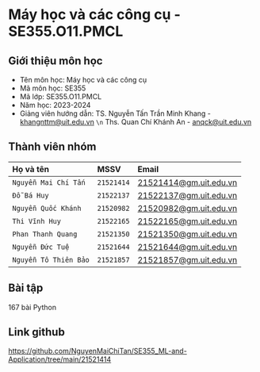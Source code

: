 #                            Máy học và các công cụ - SE355.O11.PMCL



## Giới thiệu môn học


- Tên môn học: Máy học và các công cụ
- Mã môn học: SE355
- Mã lớp: SE355.O11.PMCL
- Năm học: 2023-2024
- Giảng viên hướng dẫn: TS. Nguyễn Tấn Trần Minh Khang - khangnttm@uit.edu.vn
`\n`                          Ths. Quan Chí Khánh An - anqck@uit.edu.vn 

## Thành viên nhóm 




| Họ và tên | MSSV     | Email                |
| :--------           | :------- | :------------------------- |
| `Nguyễn Mai Chí Tấn` | `21521414` | 21521414@gm.uit.edu.vn | `Nhóm trưởng` |
| `Đỗ Bá Huy` | `21522137` |  21522137@gm.uit.edu.vn |
| `Nguyễn Quốc Khánh` | `21520982` |21520982@gm.uit.edu.vn |
| `Thi Vĩnh Huy` | `21522165` |  21522165@gm.uit.edu.vn |
| `Phan Thanh Quang` | `21521350` |21521350@gm.uit.edu.vn |
| `Nguyễn Đức Tuệ` | `21521644` |  21521644@gm.uit.edu.vn |
| `Nguyễn Tô Thiên Bảo` | `21521857` |21521857@gm.uit.edu.vn |

## Bài tập
167 bài Python

## Link github
https://github.com/NguyenMaiChiTan/SE355_ML-and-Application/tree/main/21521414
